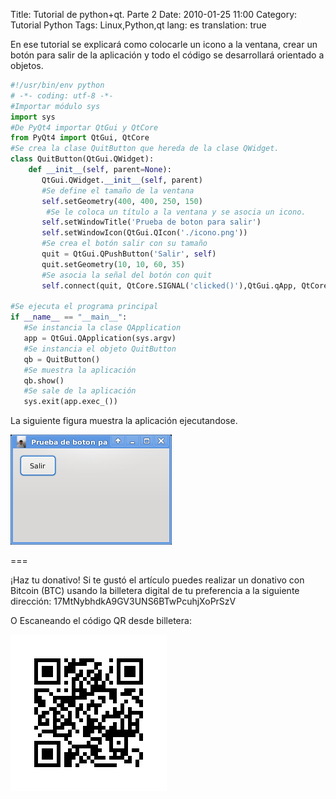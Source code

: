 Title: Tutorial de python+qt. Parte 2
Date: 2010-01-25 11:00
Category: Tutorial Python
Tags: Linux,Python,qt
lang: es
translation: true


En ese tutorial se explicará como colocarle un icono a la ventana, crear un botón para salir de la aplicación y todo el código se desarrollará orientado a objetos.



```python
#!/usr/bin/env python 
# -*- coding: utf-8 -*-
#Importar módulo sys
import sys 
#De PyQt4 importar QtGui y QtCore
from PyQt4 import QtGui, QtCore 
#Se crea la clase QuitButton que hereda de la clase QWidget.
class QuitButton(QtGui.QWidget):
    def __init__(self, parent=None):
       QtGui.QWidget.__init__(self, parent)
       #Se define el tamaño de la ventana
       self.setGeometry(400, 400, 250, 150)
        #Se le coloca un título a la ventana y se asocia un icono. 
       self.setWindowTitle('Prueba de boton para salir') 
       self.setWindowIcon(QtGui.QIcon('./icono.png'))   
       #Se crea el botón salir con su tamaño        
       quit = QtGui.QPushButton('Salir', self)        
       quit.setGeometry(10, 10, 60, 35)        
       #Se asocia la señal del botón con quit 
       self.connect(quit, QtCore.SIGNAL('clicked()'),QtGui.qApp, QtCore.SLOT('quit()'))   

#Se ejecuta el programa principal
if __name__ == "__main__":    
   #Se instancia la clase QApplication    
   app = QtGui.QApplication(sys.argv)    
   #Se instancia el objeto QuitButton    
   qb = QuitButton()    
   #Se muestra la aplicación    
   qb.show()    
   #Se sale de la aplicación    
   sys.exit(app.exec_())


```


La siguiente figura muestra la aplicación ejecutandose.


![Tutorial 2 pyqt 1](./images/tutorialpyqt2-1.png)


===

¡Haz tu donativo!
Si te gustó el artículo puedes realizar un donativo con Bitcoin (BTC)
usando la billetera digital de tu preferencia a la siguiente
dirección: 17MtNybhdkA9GV3UNS6BTwPcuhjXoPrSzV

O Escaneando el código QR desde billetera:

![17MtNybhdkA9GV3UNS6BTwPcuhjXoPrSzV](./images/17MtNybhdkA9GV3UNS6BTwPcuhjXoPrSzV.png)